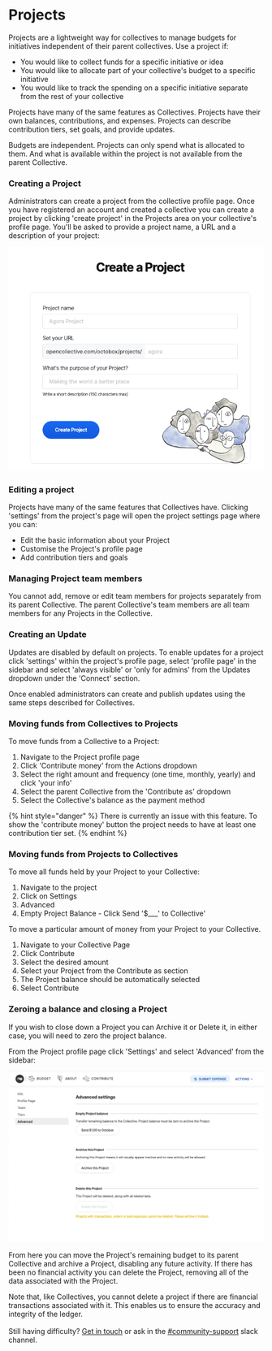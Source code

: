 # Projects

Projects are a lightweight way for collectives to manage budgets for initiatives independent of their parent collectives. Use a project if:

* You would like to collect funds for a specific initiative or idea
* You would like to allocate part of your collective's budget to a specific initiative&#x20;
* You would like to track the spending on a specific initiative separate from the rest of your collective

Projects have many of the same features as Collectives. Projects have their own balances, contributions, and expenses. Projects can describe contribution tiers, set goals, and provide updates.&#x20;

Budgets are independent. Projects can only spend what is allocated to them. And what is available within the project is not available from the parent Collective.

### Creating a Project

Administrators can create a project from the collective profile page. Once you have registered an account and created a collective you can create a project by clicking 'create project' in the Projects area on your collective's profile page. You'll be asked to provide a project name, a URL and a description of your project:

![Adding a project to a collective.](../.gitbook/assets/screenshot-2021-05-13-at-17.11.52.png)

### Editing a project

Projects have many of the same features that Collectives have. Clicking 'settings' from the project's page will open the project settings page where you can:

* Edit the basic information about your Project
* Customise the Project's profile page
* Add contribution tiers and goals

### Managing Project team members

You cannot add, remove or edit team members for projects separately from its parent Collective. The parent Collective's team members are all team members for any Projects in the Collective.&#x20;

### Creating an Update

Updates are disabled by default on projects. To enable updates for a project click 'settings' within the project's profile page, select 'profile page' in the sidebar and select 'always visible' or 'only for admins' from the Updates dropdown under the 'Connect' section.

Once enabled administrators can create and publish updates using the same steps described for Collectives.

### Moving funds from Collectives to Projects

To move funds from a Collective to a Project:

1. Navigate to the Project profile page
2. Click 'Contribute money' from the Actions dropdown
3. Select the right amount and frequency (one time, monthly, yearly) and click 'your info'
4. Select the parent Collective from the 'Contribute as' dropdown &#x20;
5. Select the Collective's balance as the payment method

{% hint style="danger" %}
There is currently an issue with this feature. To show the 'contribute money' button the project needs to have at least one contribution tier set. &#x20;
{% endhint %}

### Moving funds from Projects to Collectives&#x20;

To move all funds held by your Project to your Collective:&#x20;

1. Navigate to the project&#x20;
2. Click on Settings&#x20;
3. Advanced&#x20;
4. Empty Project Balance - Click Send '$\_\_\_' to Collective'&#x20;

To move a particular amount of money from your Project to your Collective.&#x20;

1. Navigate to your Collective Page&#x20;
2. Click Contribute&#x20;
3. Select the desired amount&#x20;
4. Select your Project from the Contribute as section&#x20;
5. The Project balance should be automatically selected&#x20;
6. Select Contribute&#x20;

### Zeroing a balance and closing a Project

If you wish to close down a Project you can Archive it or Delete it, in either case, you will need to zero the project balance.

From the Project profile page click 'Settings' and select 'Advanced' from the sidebar:

![Empty a Project balance, archive or delete a Project from the Advanced menu. ](../.gitbook/assets/screenshot-2021-08-10-at-10.48.34.png)

From here you can move the Project's remaining budget to its parent Collective and archive a Project, disabling any future activity. If there has been no financial activity you can delete the Project, removing all of the data associated with the Project.&#x20;

Note that, like Collectives, you cannot delete a project if there are financial transactions associated with it. This enables us to ensure the accuracy and integrity of the ledger.\
\
Still having difficulty? [Get in touch](https://opencollective.com/contact) or ask in the [#community-support](https://opencollective.slack.com/archives/C6JTTA4SK) slack channel.&#x20;
